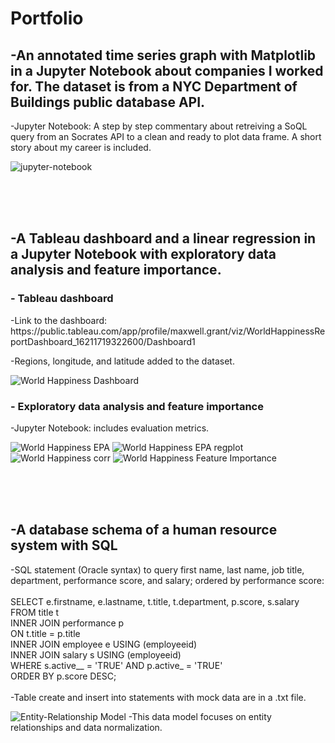 <h1> Portfolio </h1>

<h2>-An annotated time series graph with Matplotlib in a Jupyter Notebook about companies I worked for. The dataset is from a NYC Department of Buildings public database API.</h2>

-Jupyter Notebook: A step by step commentary about retreiving a SoQL query from an Socrates API to a clean and ready to plot data frame. A short story about my career is included.


![jupyter-notebook](https://user-images.githubusercontent.com/88124878/215350565-cd49fb23-2364-48ef-8162-86d690c96455.jpg)



<br><br><br><h2>-A Tableau dashboard and a linear regression in a Jupyter Notebook with exploratory data analysis and feature importance.</h2>

<h3>- Tableau dashboard</h3>
-Link to the dashboard: https://public.tableau.com/app/profile/maxwell.grant/viz/WorldHappinessReportDashboard_16211719322600/Dashboard1

-Regions, longitude, and latitude added to the dataset.

![World Happiness Dashboard](https://user-images.githubusercontent.com/88124878/127759660-bc014a4f-9cd0-4e93-aea0-32e6aa0dfd38.png)



<h3>- Exploratory data analysis and feature importance</h3>
-Jupyter Notebook: includes evaluation metrics.

![World Happiness EPA](https://user-images.githubusercontent.com/88124878/127779616-f9edf24b-5c56-4967-a8b1-42b3989d4820.png)
![World Happiness EPA regplot](https://user-images.githubusercontent.com/88124878/127758741-538e366b-5181-49a3-801e-c9ba63733711.png)
![World Happiness corr](https://user-images.githubusercontent.com/88124878/127779610-2bede530-e348-448b-9184-a4e8ea0067dc.png)
![World Happiness Feature Importance](https://user-images.githubusercontent.com/88124878/127758744-1d8b7371-5d91-4966-81ec-497f5d5c7962.png)



<br><br><br><h2>-A database schema of a human resource system with SQL</h2>
-SQL statement (Oracle syntax) to query first name, last name, job title, department, performance score, and salary; ordered by performance score: <br><br>
SELECT e.firstname, e.lastname, t.title, t.department, p.score, s.salary<br>
FROM title t <br>
INNER JOIN performance p<br>
ON t.title = p.title<br>
INNER JOIN employee e USING (employeeid)<br>
INNER JOIN salary s USING (employeeid)<br>
WHERE s.active__ = 'TRUE' AND p.active_ = 'TRUE'<br> 
ORDER BY p.score DESC;<br><br>
-Table create and insert into statements with mock data are in a .txt file.

![Entity-Relationship Model](https://user-images.githubusercontent.com/88124878/127951189-8b6599ac-1d8f-4516-aa79-6d3f53a3c659.png)
-This data model focuses on entity relationships and data normalization. 








<!---
MaxwellGrant90/MaxwellGrant90 is a ✨ special ✨ repository because its `README.md` (this file) appears on your GitHub profile.
You can click the Preview link to take a look at your changes.
--->
